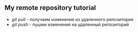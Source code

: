 ## My remote repository tutorial

* *git pull* - получаем изменения из удаленного репозитория
* *git push* - пушим изменения на удаленный репозиторий
